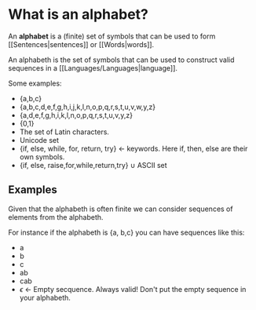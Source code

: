 # What is an alphabet?

An **alphabet** is a (finite) set of symbols that can be used to form [[Sentences|sentences]] or [[Words|words]]. 

An alphabeth is the set of symbols that can be used to construct valid sequences in a [[Languages/Languages|language]].   

Some examples: 
- {a,b,c}
- {a,b,c,d,e,f,g,h,i,j,k,l,n,o,p,q,r,s,t,u,v,w,y,z}
- {a,d,e,f,g,h,i,k,l,n,o,p,q,r,s,t,u,v,y,z}
- {0,1}
- The set of Latin characters.
- Unicode set
- {if, else, while, for, return, try} <- keywords. Here if, then, else are their own symbols. 
- {if, else, raise,for,while,return,try} $\cup$ ASCII set 

## Examples
Given that the alphabeth is often finite we can consider sequences of elements from the alphabeth.  

For instance if the alphabeth is {a, b,c} you can have sequences like this:
- a
- b
- c 
- ab
- cab
- $\epsilon$ <- Empty secquence. Always valid! Don't put the empty sequence in your alphabeth.
